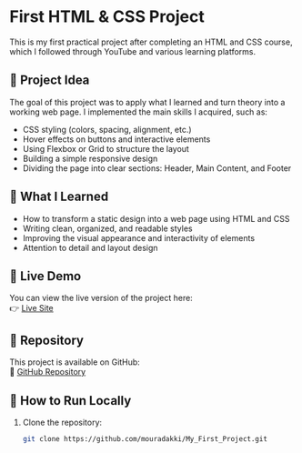 # First HTML & CSS Project

This is my first practical project after completing an HTML and CSS course, which I followed through YouTube and various learning platforms.

## 🧠 Project Idea

The goal of this project was to apply what I learned and turn theory into a working web page. I implemented the main skills I acquired, such as:

- CSS styling (colors, spacing, alignment, etc.)
- Hover effects on buttons and interactive elements
- Using Flexbox or Grid to structure the layout
- Building a simple responsive design
- Dividing the page into clear sections: Header, Main Content, and Footer

## 🚀 What I Learned

- How to transform a static design into a web page using HTML and CSS
- Writing clean, organized, and readable styles
- Improving the visual appearance and interactivity of elements
- Attention to detail and layout design

## 🔗 Live Demo

You can view the live version of the project here:  
👉 [Live Site](https://mouradakki.github.io/My_First_Project/)

## 📁 Repository

This project is available on GitHub:  
📎 [GitHub Repository](https://github.com/mouradakki/My_First_Project)

## 🔧 How to Run Locally

1. Clone the repository:
   ```bash
   git clone https://github.com/mouradakki/My_First_Project.git
